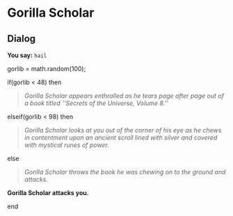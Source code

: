 # Gorilla Scholar


## Dialog

**You say:** `hail`



gorlib = math.random(100);


if(gorlib < 48) then



>*Gorilla Scholar appears enthralled as he tears page after page out of a book titled ''Secrets of the Universe, Volume 8.''*


elseif(gorlib < 98) then



>*Gorilla Scholar looks at you out of the corner of his eye as he chews in contentment upon an ancient scroll lined with silver and covered with mystical runes of power.*


else



>*Gorilla Scholar throws the book he was chewing on to the ground and attacks.*



**Gorilla Scholar attacks you.**

end
